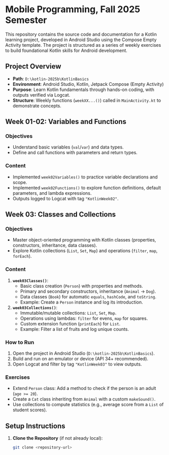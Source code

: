 # Mobile Programming, Fall 2025 Semester

This repository contains the source code and documentation for a Kotlin learning project, developed in Android Studio using the Compose Empty Activity template. The project is structured as a series of weekly exercises to build foundational Kotlin skills for Android development.

## Project Overview
- **Path**: `D:\kotlin-2025b\KotlinBasics`
- **Environment**: Android Studio, Kotlin, Jetpack Compose (Empty Activity)
- **Purpose**: Learn Kotlin fundamentals through hands-on coding, with outputs verified via Logcat.
- **Structure**: Weekly functions (`weekXX...()`) called in `MainActivity.kt` to demonstrate concepts.

## Week 01-02: Variables and Functions
### Objectives
- Understand basic variables (`val`/`var`) and data types.
- Define and call functions with parameters and return types.

### Content
- Implemented `week02Variables()` to practice variable declarations and scope.
- Implemented `week02Functions()` to explore function definitions, default parameters, and lambda expressions.
- Outputs logged to Logcat with tag `"KotlinWeek02"`.

## Week 03: Classes and Collections
### Objectives
- Master object-oriented programming with Kotlin classes (properties, constructors, inheritance, data classes).
- Explore Kotlin collections (`List`, `Set`, `Map`) and operations (`filter`, `map`, `forEach`).

### Content
1. **`week03Classes()`**:
   - Basic class creation (`Person`) with properties and methods.
   - Primary and secondary constructors, inheritance (`Animal` → `Dog`).
   - Data classes (`Book`) for automatic `equals`, `hashCode`, and `toString`.
   - Example: Create a `Person` instance and log its introduction.
2. **`week03Collections()`**:
   - Immutable/mutable collections: `List`, `Set`, `Map`.
   - Operations using lambdas: `filter` for evens, `map` for squares.
   - Custom extension function (`printEach`) for `List`.
   - Example: Filter a list of fruits and log unique counts.

### How to Run
1. Open the project in Android Studio (`D:\kotlin-2025b\KotlinBasics`).
2. Build and run on an emulator or device (API 34+ recommended).
3. Open Logcat and filter by tag `"KotlinWeek03"` to view outputs.

### Exercises
- Extend `Person` class: Add a method to check if the person is an adult (`age >= 20`).
- Create a `Cat` class inheriting from `Animal` with a custom `makeSound()`.
- Use collections to compute statistics (e.g., average score from a `List` of student scores).

## Setup Instructions
1. **Clone the Repository** (if not already local):
   ```bash
   git clone <repository-url>